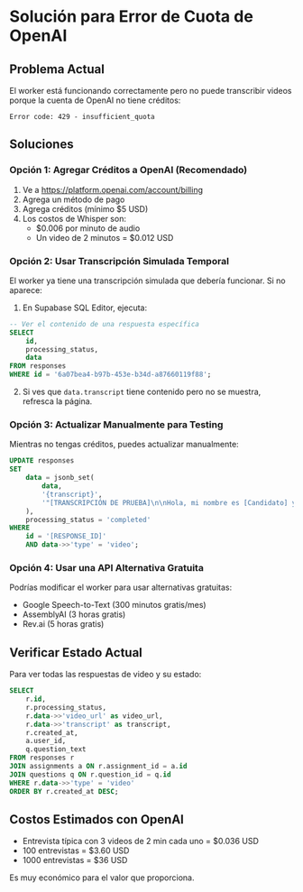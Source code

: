 # Solución para Error de Cuota de OpenAI

## Problema Actual
El worker está funcionando correctamente pero no puede transcribir videos porque la cuenta de OpenAI no tiene créditos:

```
Error code: 429 - insufficient_quota
```

## Soluciones

### Opción 1: Agregar Créditos a OpenAI (Recomendado)

1. Ve a https://platform.openai.com/account/billing
2. Agrega un método de pago
3. Agrega créditos (mínimo $5 USD)
4. Los costos de Whisper son:
   - $0.006 por minuto de audio
   - Un video de 2 minutos = $0.012 USD

### Opción 2: Usar Transcripción Simulada Temporal

El worker ya tiene una transcripción simulada que debería funcionar. Si no aparece:

1. En Supabase SQL Editor, ejecuta:
```sql
-- Ver el contenido de una respuesta específica
SELECT 
    id,
    processing_status,
    data
FROM responses 
WHERE id = '6a07bea4-b97b-453e-b34d-a87660119f88';
```

2. Si ves que `data.transcript` tiene contenido pero no se muestra, refresca la página.

### Opción 3: Actualizar Manualmente para Testing

Mientras no tengas créditos, puedes actualizar manualmente:

```sql
UPDATE responses 
SET 
    data = jsonb_set(
        data, 
        '{transcript}', 
        '"[TRANSCRIPCIÓN DE PRUEBA]\n\nHola, mi nombre es [Candidato] y voy a responder sobre cómo organizo mi trabajo cuando tengo tareas de frontend y backend en la misma semana.\n\nGeneralmente empiezo por revisar todas las tareas y las priorizo según las dependencias. Si el backend bloquea el frontend, empiezo por ahí. También me gusta dividir mi día en bloques de tiempo para mantener el foco.\n\nUso herramientas como Trello para organizar las tareas y Git para mantener branches separadas para cada feature."'::jsonb
    ),
    processing_status = 'completed'
WHERE 
    id = '[RESPONSE_ID]'
    AND data->>'type' = 'video';
```

### Opción 4: Usar una API Alternativa Gratuita

Podrías modificar el worker para usar alternativas gratuitas:
- Google Speech-to-Text (300 minutos gratis/mes)
- AssemblyAI (3 horas gratis)
- Rev.ai (5 horas gratis)

## Verificar Estado Actual

Para ver todas las respuestas de video y su estado:

```sql
SELECT 
    r.id,
    r.processing_status,
    r.data->>'video_url' as video_url,
    r.data->>'transcript' as transcript,
    r.created_at,
    a.user_id,
    q.question_text
FROM responses r
JOIN assignments a ON r.assignment_id = a.id
JOIN questions q ON r.question_id = q.id
WHERE r.data->>'type' = 'video'
ORDER BY r.created_at DESC;
```

## Costos Estimados con OpenAI

- Entrevista típica con 3 videos de 2 min cada uno = $0.036 USD
- 100 entrevistas = $3.60 USD
- 1000 entrevistas = $36 USD

Es muy económico para el valor que proporciona. 